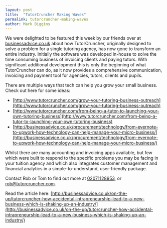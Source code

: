 ```yaml
---
layout: post
title:  "TutorCruncher Making Waves"
permalink: tutorcruncher-making-waves
author: Mark Biggins
---
```

We were delighted to be featured this week by our friends over at [businessadvice.co.uk](
http://businessadvice.co.uk/on-the-up/tutorcruncher-how-accidental-intrapreneurship-lead-to-a-new-business-which-is-shaking-up-an-industry/) about how TutorCruncher, originally designed to solve a problem for a single tutoring agency, has now gone to transform an entire industry. Initially the software was developed in-house to solve the time consuming business of invoicing clients and paying tutors. With significant additional development this is only the beginning of what TutorCruncher can do, as it now provides a comprehensive communication, invoicing and payment tool for agencies, tutors, clients and pupils.

There are multiple ways that tech can help you grow your small business. Check out here for some ideas:

- [http://www.tutorcruncher.com/grow-your-tutoring-business-outreach](http://www.tutorcruncher.com/grow-your-tutoring-business-outreach)
- [http://www.tutorcruncher.com/from-being-a-tutor-to-launching-your-own-tutoring-business](http://www.tutorcruncher.com/from-being-a-tutor-to-launching-your-own-tutoring-business)
- [http://businessadvice.co.uk/procurement/technology/from-evernote-to-upwork-how-technology-can-help-manage-your-micro-business/](http://businessadvice.co.uk/procurement/technology/from-evernote-to-upwork-how-technology-can-help-manage-your-micro-business/)

Whilst there are many accounting and invoicing apps available, but few which were built to respond to the specific problems you may be facing in your tuition agency and which also integrates customer management and financial analytics in a simple-to-understand, user-friendly package. 

Contact Rob or Tom to find out more at [02071128953](tel:02071128953), or [rob@tutorcruncher.com](mailto:rob@tutorcruncher.com).

Read the article here:
[http://businessadvice.co.uk/on-the-up/tutorcruncher-how-accidental-intrapreneurship-lead-to-a-new-business-which-is-shaking-up-an-industry/](http://businessadvice.co.uk/on-the-up/tutorcruncher-how-accidental-intrapreneurship-lead-to-a-new-business-which-is-shaking-up-an-industry/)
